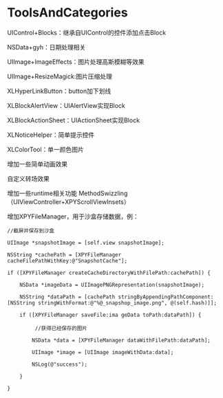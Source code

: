 # ToolsAndCategories
UIControl+Blocks：继承自UIControl的控件添加点击Block

NSData+gyh：日期处理相关

UIImage+ImageEffects：图片处理高斯模糊等效果

UIImage+ResizeMagick:图片压缩处理

XLHyperLinkButton：button加下划线

XLBlockAlertView：UIAlertView实现Block

XLBlockActionSheet：UIActionSheet实现Block

XLNoticeHelper：简单提示控件

XLColorTool：单一颜色图片

增加一些简单动画效果

自定义转场效果

增加一些runtime相关功能 MethodSwizzling（UIViewController+XPYScrollViewInsets）

增加XPYFileManager，用于沙盒存储数据，例：

    //截屏并保存到沙盒
    
    UIImage *snapshotImage = [self.view snapshotImage];

    NSString *cachePath = [XPYFileManager cacheFilePathWithKey:@"SnapshotCache"];

    if ([XPYFileManager createCacheDirectoryWithFilePath:cachePath]) {

        NSData *imageData = UIImagePNGRepresentation(snapshotImage);
        
        NSString *dataPath = [cachePath stringByAppendingPathComponent:[NSString stringWithFormat:@"%@_snapshop_image.png", @(self.hash)]];
        
        if ([XPYFileManager saveFile:ima geData toPath:dataPath]) {
        
             //获得已经保存的图片
            
            NSData *data = [XPYFileManager dataWithFilePath:dataPath];
            
            UIImage *image = [UIImage imageWithData:data];
            
            NSLog(@"success");
            
        }
        
    }
